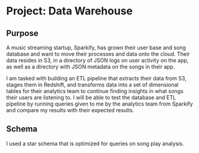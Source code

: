 # Project: Data Warehouse
## Purpose
A music streaming startup, Sparkify, has grown their user base and song database and want to move their processes and data onto the cloud. Their data resides in S3, in a directory of JSON logs on user activity on the app, as well as a directory with JSON metadata on the songs in their app.

I am tasked with building an ETL pipeline that extracts their data from S3, stages them in Redshift, and transforms data into a set of dimensional tables for their analytics team to continue finding insights in what songs their users are listening to. I will be able to test the database and ETL pipeline by running queries given to me by the analytics team from Sparkify and compare my results with their expected results.

## Schema
I used a star schema that is optimized for queries on song play analysis.

